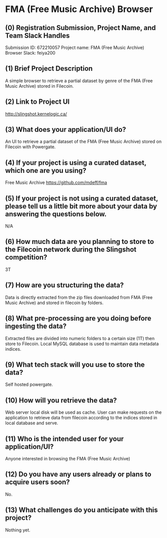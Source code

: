# FMA (Free Music Archive) Browser

## (0) Registration Submission, Project Name, and Team Slack Handles

Submission ID: 672210057
Project name: FMA (Free Music Archive) Browser
Slack: feiya200

## (1) Brief Project Description

A simple browser to retrieve a partial dataset by genre of the FMA (Free Music Archive) stored in Filecoin.

## (2) Link to Project UI

http://slingshot.kernelogic.ca/

## (3) What does your application/UI do?

An UI to retrieve a partial dataset of the FMA (Free Music Archive) stored on Filecoin with Powergate.

## (4) If your project is using a curated dataset, which one are you using?

Free Music Archive https://github.com/mdeff/fma

## (5) If your project is not using a curated dataset, please tell us a little bit more about your data by answering the questions below.

N/A

## (6) How much data are you planning to store to the Filecoin network during the Slingshot competition?

3T

## (7) How are you structuring the data?

Data is directly extracted from the zip files downloaded from FMA (Free Music Archive) and stored in filecoin by folders.

## (8) What pre-processing are you doing before ingesting the data?

Extracted files are divided into numeric folders to a certain size (1T) then store to Filecoin. Local MySQL database is used to maintain data metadata indices.

## (9)  What tech stack will you use to store the data?

Self hosted powergate.

## (10) How will you retrieve the data?

Web server local disk will be used as cache. User can make requests on the application to retrieve data from filecoin according to the indices stored in local database and serve.

## (11) Who is the intended user for your application/UI?

Anyone interested in browsing the FMA (Free Music Archive)

## (12) Do you have any users already or plans to acquire users soon?

No.

## (13) What challenges do you anticipate with this project?

Nothing yet.